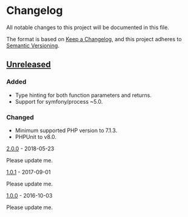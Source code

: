 # Changelog
All notable changes to this project will be documented in this file.

The format is based on [Keep a Changelog](https://keepachangelog.com/en/1.0.0/),
and this project adheres to [Semantic Versioning](https://semver.org/spec/v2.0.0.html).

## [Unreleased]

### Added
- Type hinting for both function parameters and returns.
- Support for symfony/process ~5.0.

### Changed
- Minimum supported PHP version to 7.1.3.
- PHPUnit to v8.0.

[2.0.0] - 2018-05-23

Please update me.

[1.0.1] - 2017-09-01

Please update me.

[1.0.0] - 2016-10-03

Please update me.

[Unreleased]: https://github.com/trafficgate/shell-command/compare/v2.0.0...HEAD
[2.0.0]: https://github.com/trafficgate/shell-command/compare/v1.0.1...v2.0.0
[1.0.1]: https://github.com/trafficgate/shell-command/compare/v1.0.0...v1.0.1
[1.0.0]: https://github.com/trafficgate/shell-command/releases/tag/v1.0.0


